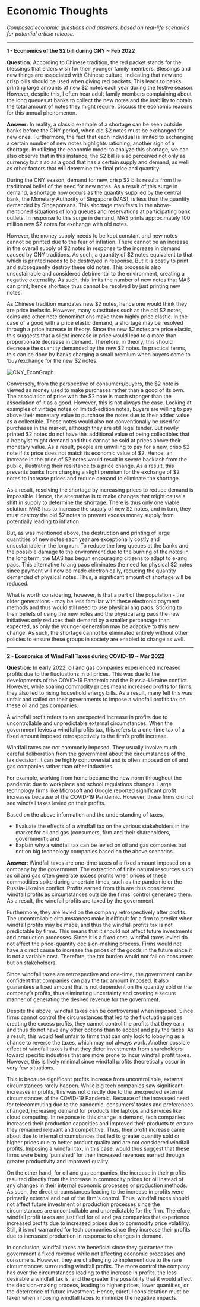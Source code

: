 # Economic Thoughts
_Composed economic questions and answers, based on real-life scenarios for potential article release._

-----

**1 - Economics of the $2 bill during CNY ~ Feb 2022**

**Question:**
According to Chinese tradition, the red packet stands for the blessings that elders wish for their younger family members. Blessings and new things are associated with Chinese culture, indicating that new and crisp bills should be used when giving red packets. This leads to banks printing large amounts of new $2 notes each year during the festive season. However, despite this, I often hear adult family members complaining about the long queues at banks to collect the new notes and the inability to obtain the total amount of notes they might require. Discuss the economic reasons for this annual phenomenon. 


**Answer:**
In reality, a classic example of a shortage can be seen outside banks before the CNY period, when old $2 notes must be exchanged for new ones. Furthermore, the fact that each individual is limited to exchanging a certain number of new notes highlights rationing, another sign of a shortage. In utilizing the economic model to analyze this shortage, we can also observe that in this instance, the $2 bill is also perceived not only as currency but also as a good that has a certain supply and demand, as well as other factors that will determine the final price and quantity. 

During the CNY season, demand for new, crisp $2 bills results from the traditional belief of the need for new notes. As a result of this surge in demand, a shortage now occurs as the quantity supplied by the central bank, the Monetary Authority of Singapore (MAS), is less than the quantity demanded by Singaporeans. This shortage manifests in the above-mentioned situations of long queues and reservations at participating bank outlets. In response to this surge in demand, MAS prints approximately 100 million new $2 notes for exchange with old notes. 

However, the money supply needs to be kept constant and new notes cannot be printed due to the fear of inflation. There cannot be an increase in the overall supply of $2 notes in response to the increase in demand caused by CNY traditions. As such, a quantity of $2 notes equivalent to that which is printed needs to be destroyed in response. But it is costly to print and subsequently destroy these old notes. This process is also unsustainable and considered detrimental to the environment, creating a negative externality. As such, this limits the number of new notes that MAS can print; hence shortage thus cannot be resolved by just printing new notes.  

As Chinese tradition mandates new $2 notes, hence one would think they are price inelastic. However, many substitutes such as the old $2 notes, coins and other note denominations make them highly price elastic. In the case of a good with a price elastic demand, a shortage may be resolved through a price increase in theory. Since the new $2 notes are price elastic, this suggests that a slight increase in price would lead to a more than proportionate decrease in demand. Therefore, in theory, this should decrease the quantity demanded by the new $2 notes. In practical terms, this can be done by banks charging a small premium when buyers come to ‘buy’/exchange for the new $2 notes. 

![CNY_EconGraph](https://github.com/guptarjun117/Economic-Thoughts/assets/105283893/7da7e4fb-5e41-4854-8d17-a3a25ce861b8)

Conversely, from the perspective of consumers/buyers, the $2 note is viewed as money used to make purchases rather than a good of its own. The association of price with the $2 note is much stronger than the association of it as a good. However, this is not always the case. Looking at examples of vintage notes or limited-edition notes, buyers are willing to pay above their monetary value to purchase the notes due to their added value as a collectible. These notes would also not conventionally be used for purchases in the market, although they are still legal tender. But newly printed $2 notes do not have this additional value of being collectibles that a hobbyist might demand and thus cannot be sold at prices above their monetary value. As a result, people are unwilling to pay for a new, crisp $2 note if its price does not match its economic value of $2. Hence, an increase in the price of $2 notes would result in severe backlash from the public, illustrating their resistance to a price change. As a result, this prevents banks from charging a slight premium for the exchange of $2 notes to increase prices and reduce demand to eliminate the shortage. 

As a result, resolving the shortage by increasing prices to reduce demand is impossible. Hence, the alternative is to make changes that might cause a shift in supply to determine the shortage. There is thus only one viable solution: MAS has to increase the supply of new $2 notes, and in turn, they must destroy the old $2 notes to prevent excess money supply from potentially leading to inflation. 

But, as was mentioned above, the destruction and printing of large quantities of new notes each year are exceptionally costly and unsustainable in the long run. To reduce the long queues at the banks and the possible damage to the environment due to the burning of the notes in the long term, the MAS has begun encouraging citizens to adapt to e-ang paos. This alternative to ang paos eliminates the need for physical $2 notes since payment will now be made electronically, reducing the quantity demanded of physical notes. Thus, a significant amount of shortage will be reduced. 

What is worth considering, however, is that a part of the population - the older generations - may be less familiar with these electronic payment methods and thus would still need to use physical ang paos. Sticking to their beliefs of using the new notes and the physical ang paos the new initiatives only reduces their demand by a smaller percentage than expected, as only the younger generation may be adaptive to this new change. As such, the shortage cannot be eliminated entirely without other policies to ensure these groups in society are enabled to change as well.

----

**2 - Economics of Wind Fall Taxes during COVID-19 ~ Mar 2022**

**Question:**
In early 2022, oil and gas companies experienced increased profits due to the fluctuations in oil prices. This was due to the developments of the COVID-19 Pandemic and the Russia-Ukraine conflict. However, while soaring commodity prices meant increased profits for firms, they also led to rising household energy bills. As a result, many felt this was unfair and called on their governments to impose a windfall profits tax on these oil and gas companies. 

A windfall profit refers to an unexpected increase in profits due to uncontrollable and unpredictable external circumstances. When the government levies a windfall profits tax, this refers to a one-time tax of a fixed amount imposed retrospectively to the firm’s profit increase. 

Windfall taxes are not commonly imposed. They usually involve much careful deliberation from the government about the circumstances of the tax decision. It can be highly controversial and is often imposed on oil and gas companies rather than other industries. 

For example, working from home became the new norm throughout the pandemic due to workplace and school regulations changes. Large technology firms like Microsoft and Google reported significant profit increases because of the COVID-19 Pandemic. However, these firms did not see windfall taxes levied on their profits. 

Based on the above information and the understanding of taxes,
* Evaluate the effects of a windfall tax on the various stakeholders in the market for oil and gas (consumers, firm and their shareholders, government); and 
* Explain why a windfall tax can be levied on oil and gas companies but not on big technology companies based on the above scenarios. 

**Answer:**
Windfall taxes are one-time taxes of a fixed amount imposed on a company by the government. The extraction of finite natural resources such as oil and gas often generate excess profits when prices of these commodities spike during uncertain times, such as the pandemic or the Russia-Ukraine conflict. Profits earned from this are thus considered windfall profits as circumstances outside the firms’ control generated them. As a result, the windfall profits are taxed by the government. 

Furthermore, they are levied on the company retrospectively after profits. The uncontrollable circumstances make it difficult for a firm to predict when windfall profits may be made, and thus the windfall profits tax is not predictable by firms. This means that it should not affect future investments and production processes. Since it is a fixed cost, windfall taxes levied do not affect the price-quantity decision-making process. Firms would not have a direct cause to increase the prices of the goods in the future since it is not a variable cost. Therefore, the tax burden would not fall on consumers but on stakeholders. 

Since windfall taxes are retrospective and one-time, the government can be confident that companies can pay the tax amount imposed. It also guarantees a fixed amount that is not dependent on the quantity sold or the company’s profits, thus eliminating uncertainty and creating a secure manner of generating the desired revenue for the government.  

Despite the above, windfall taxes can be controversial when imposed. Since firms cannot control the circumstances that led to the fluctuating prices creating the excess profits, they cannot control the profits that they earn and thus do not have any other options than to accept and pay the taxes. As a result, this would feel unfair to firms that can only look to lobbying as a chance to reverse the taxes, which may not always work. Another possible effect of windfall taxes is that they deter investments from shareholders toward specific industries that are more prone to incur windfall profit taxes. However, this is likely minimal since windfall profits theoretically occur in very few situations. 

This is because significant profits increase from uncontrollable, external circumstances rarely happen. While big tech companies saw significant increases in profits, this was not directly due to the unexpected external circumstances of the COVID-19 Pandemic. Because of the increased need for telecommuting due to the pandemic, consumers’ tastes and preferences changed, increasing demand for products like laptops and services like cloud computing. In response to this change in demand, tech companies increased their production capacities and improved their products to ensure they remained relevant and competitive. Thus, their profit increase came about due to internal circumstances that led to greater quantity sold or higher prices due to better product quality and are not considered windfall profits. Imposing a windfall tax, in this case, would thus suggest that these firms were being ‘punished’ for their increased revenues earned through greater productivity and improved quality. 

On the other hand, for oil and gas companies, the increase in their profits resulted directly from the increase in commodity prices for oil instead of any changes in their internal economic processes or production methods. As such, the direct circumstances leading to the increase in profits were primarily external and out of the firm's control. Thus, windfall taxes should not affect future investment or production processes since the circumstances are uncontrollable and unpredictable for the firm. Therefore, windfall profit taxes are justified for oil and gas companies that experience increased profits due to increased prices due to commodity price volatility. Still, it is not warranted for tech companies since they increase their profits due to increased production in response to changes in demand. 

In conclusion, windfall taxes are beneficial since they guarantee the government a fixed revenue while not affecting economic processes and consumers. However, they are challenging to implement due to the rare circumstances surrounding windfall profits. The more control the company has over the circumstances leading to the increase in profits, the less desirable a windfall tax is, and the greater the possibility that it would affect the decision-making process, leading to higher prices, lower quantities, or the deterrence of future investment. Hence, careful consideration must be taken when imposing windfall taxes to minimize the negative impacts.
